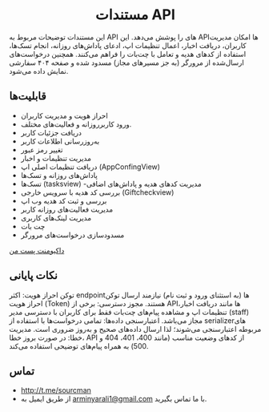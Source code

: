 
<h1 align="center">  مستندات API  </h1>

این مستندات توضیحات مربوط به API های  را پوشش می‌دهد. این APIها امکان مدیریت کاربران، دریافت اخبار، اعمال تنظیمات اپ، ادعای پاداش‌های روزانه، انجام تسک‌ها، استفاده از کدهای هدیه و تعامل با چت‌بات را فراهم می‌کنند. همچنین درخواست‌های ارسال‌شده از مرورگر (به جز مسیرهای مجاز) مسدود شده و صفحه ۴۰۴ سفارشی نمایش داده می‌شود.



## قابلیت‌ها

- احراز هویت و مدیریت کاربران
- ورود کاربرروزانه و فعالیت‌های مختلف.
- دریافت جزئیات کاربر
- به‌روزرسانی اطلاعات کاربر
- تغییر رمز عبور
-  مدیریت تنظیمات و اخبار
-  دریافت تنظیمات اصلی اپ (AppConfingView)
-  پاداش‌های روزانه و تسک‌ها
- تسک‌ها (tasksview)
-مدیریت کدهای هدیه و پاداش‌های اضافی 
- بررسی کد هدیه با سرویس خارجی (Giftcheckview)
-  بررسی و ثبت کد هدیه وب اپ
- مدیریت فعالیت‌های روزانه کاربر
- مدیریت لینک‌های کاربری
- چت‌ بات
- مسدودسازی درخواست‌های مرورگر






[داکیومنت پست من](https://documenter.getpostman.com/view/36594271/2sAYkDLLHJ)




##  نکات پایانی

توکن احراز هویت: اکثر endpointها (به استثنای ورود و ثبت نام) نیازمند ارسال توکن احراز هویت (Token) هستند.
مجوز دسترسی: برخی از APIها مانند دریافت اخبار، تنظیمات اپ و مشاهده پیام‌های چت‌بات فقط برای کاربران با دسترسی مدیر (staff) مجاز می‌باشد.
اعتبارسنجی داده‌ها: تمامی درخواست‌ها با استفاده از serializerهای مربوطه اعتبارسنجی می‌شوند؛ لذا ارسال داده‌های صحیح و به‌روز ضروری است.
مدیریت خطا: در صورت بروز خطا، API از کدهای وضعیت مناسب (مانند 400، 401، 404 و 500) به همراه پیام‌های توضیحی استفاده می‌کند.




## تماس
- http://t.me/sourcman
- از طریق ایمیل به [arminyarali1@gmail.com](mailto:arminyarali1@gmail.com) با ما تماس بگیرید.





